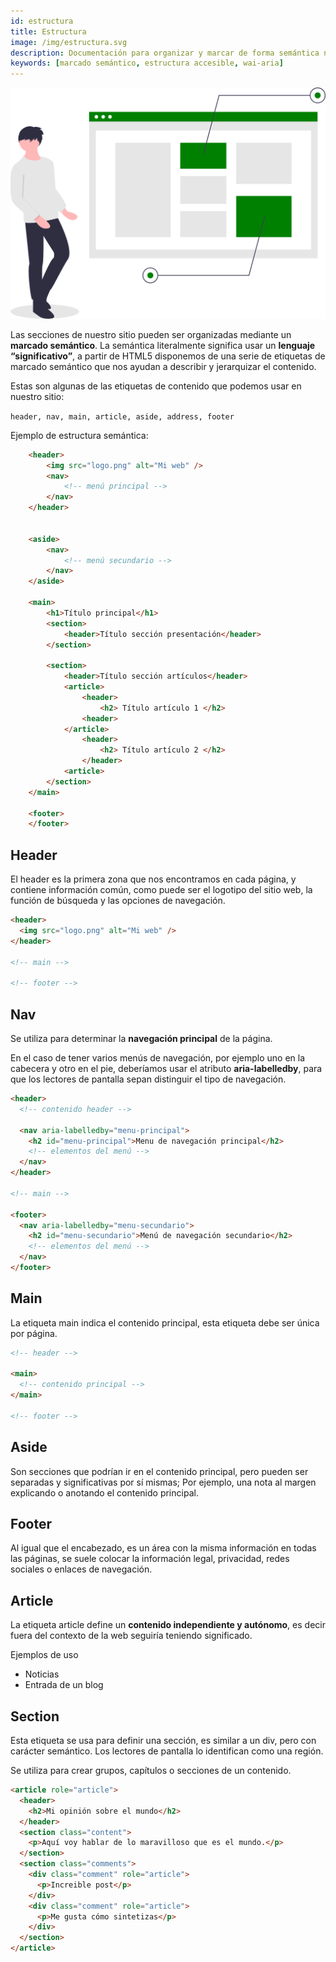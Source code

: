 ```yaml
---
id: estructura
title: Estructura
image: /img/estructura.svg
description: Documentación para organizar y marcar de forma semántica nuestro sitio web
keywords: [marcado semántico, estructura accesible, wai-aria]
---
```


![img](/img/estructura.svg)

Las secciones de nuestro sitio pueden ser organizadas mediante un **marcado semántico**. La semántica literalmente significa usar un **lenguaje “significativo”**, a partir de HTML5 disponemos de una serie de etiquetas de marcado semántico que nos ayudan a describir y jerarquizar el contenido.

Estas son algunas de las etiquetas de contenido que podemos usar en nuestro sitio:

`header, nav, main, article, aside, address, footer`

Ejemplo de estructura semántica:

```html
	<header>
		<img src="logo.png" alt="Mi web" />
		<nav>
			<!-- menú principal -->
		</nav>
	</header>


	<aside>
		<nav>
			<!-- menú secundario -->
		</nav>
	</aside>

	<main>
		<h1>Título principal</h1>
		<section>
			<header>Título sección presentación</header>
		</section>

		<section>
			<header>Título sección artículos</header>
			<article>
				<header>
					<h2> Título artículo 1 </h2>
				<header>
			</article>
				<header>
					<h2> Título artículo 2 </h2>
				</header>
			<article>
		</section>
	</main>

	<footer>
	</footer>

```

## Header

El header es la primera zona que nos encontramos en cada página, y contiene información común, como puede ser el logotipo del sitio web, la función de búsqueda y las opciones de navegación.

```html
<header>
  <img src="logo.png" alt="Mi web" />
</header>

<!-- main -->

<!-- footer -->
```

## Nav

Se utiliza para determinar la **navegación principal** de la página.

En el caso de tener varios menús de navegación, por ejemplo uno en la cabecera y otro en el pie, deberíamos usar el atributo **aria-labelledby**, para que los lectores de pantalla sepan distinguir el tipo de navegación.

```html
<header>
  <!-- contenido header -->

  <nav aria-labelledby="menu-principal">
    <h2 id="menu-principal">Menu de navegación principal</h2>
    <!-- elementos del menú -->
  </nav>
</header>

<!-- main -->

<footer>
  <nav aria-labelledby="menu-secundario">
    <h2 id="menu-secundario">Menú de navegación secundario</h2>
    <!-- elementos del menú -->
  </nav>
</footer>
```

## Main

La etiqueta main indica el contenido principal, esta etiqueta debe ser única por página.

```html
<!-- header -->

<main>
  <!-- contenido principal -->
</main>

<!-- footer -->
```

## Aside

Son secciones que podrían ir en el contenido principal, pero pueden ser separadas y significativas por sí mismas; Por ejemplo, una nota al margen explicando o anotando el contenido principal.

## Footer

Al igual que el encabezado, es un área con la misma información en todas las páginas, se suele colocar la información legal, privacidad, redes sociales o enlaces de navegación.

## Article

La etiqueta article define un **contenido independiente y autónomo**, es decir fuera del contexto de la web seguiría teniendo significado.

Ejemplos de uso

- Noticias
- Entrada de un blog


## Section

Esta etiqueta se usa para definir una sección, es similar a un div, pero con carácter semántico. Los lectores de pantalla lo identifican como una región.

Se utiliza para crear grupos, capítulos o secciones de un contenido.


```html
<article role="article">
  <header>
    <h2>Mi opinión sobre el mundo</h2>
  </header>
  <section class="content">
    <p>Aquí voy hablar de lo maravilloso que es el mundo.</p>
  </section>
  <section class="comments">
    <div class="comment" role="article">
      <p>Increible post</p>
    </div>
    <div class="comment" role="article">
      <p>Me gusta cómo sintetizas</p>
    </div>
  </section>
</article>
```